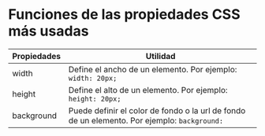 # Funciones de las propiedades CSS más usadas
| Propiedades | Utilidad                                                        |
| ----------- | --------------------------------------------------------------- |
| width       | Define el ancho de un elemento. Por ejemplo: ```width: 20px;``` |
| height      | Define el alto de un elemento. Por ejemplo: ```height: 20px;``` |
| background  | Puede definir el color de fondo o la url de fondo de un elemento. Por ejemplo: ```background: ```                                                                |
	